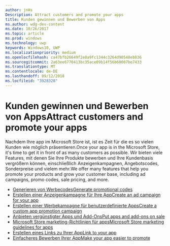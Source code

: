 ```yaml
---
author: jnHs
Description: Attract customers and promote your apps
title: Kunden gewinnen und Bewerben von Apps
ms.author: wdg-dev-content
ms.date: 10/26/2017
ms.topic: article
ms.prod: windows
ms.technology: uwp
keywords: Windows10, UWP
ms.localizationpriority: medium
ms.openlocfilehash: ca47bfb26649f2e8a9fc1344c3264d90548eb836
ms.sourcegitcommit: 2a63ee6770413bc35ace09b14f56b60007be7433
ms.translationtype: MT
ms.contentlocale: de-DE
ms.lasthandoff: 09/12/2018
ms.locfileid: "3928328"
---
```

# <a name="attract-customers-and-promote-your-apps"></a><span data-ttu-id="f3bec-103">Kunden gewinnen und Bewerben von Apps</span><span class="sxs-lookup"><span data-stu-id="f3bec-103">Attract customers and promote your apps</span></span>

<span data-ttu-id="f3bec-104">Nachdem Ihre app im Microsoft Store ist, ist es Zeit für die es so vielen Kunden wie möglich präsentieren.</span><span class="sxs-lookup"><span data-stu-id="f3bec-104">Once your app is in the Microsoft Store, it's time to get it in front of as many customers as possible.</span></span> <span data-ttu-id="f3bec-105">Wir bieten viele Features, mit denen Sie Ihre Produkte bewerben und Ihre Kundenbasis vergrößern können, einschließlich Anzeigenkampagnen, Angebotscodes, Sonderpreise und vielem mehr.</span><span class="sxs-lookup"><span data-stu-id="f3bec-105">We offer many features that help you promote your products and grow your customer base, including ad campaigns, promo codes, sale pricing, and more.</span></span>

-   [<span data-ttu-id="f3bec-106">Generieren von Werbecodes</span><span class="sxs-lookup"><span data-stu-id="f3bec-106">Generate promotional codes</span></span>](generate-promotional-codes.md)
-   [<span data-ttu-id="f3bec-107">Erstellen einer Anzeigenkampagne für Ihre App</span><span class="sxs-lookup"><span data-stu-id="f3bec-107">Create an ad campaign for your app</span></span>](create-an-ad-campaign-for-your-app.md)
-   [<span data-ttu-id="f3bec-108">Erstellen einer Werbekampagne für benutzerdefinierte Apps</span><span class="sxs-lookup"><span data-stu-id="f3bec-108">Create a custom app promotion campaign</span></span>](create-a-custom-app-promotion-campaign.md)
-   [<span data-ttu-id="f3bec-109">Anbieten vergünstigter Apps und Add-Ons</span><span class="sxs-lookup"><span data-stu-id="f3bec-109">Put apps and add-ons on sale</span></span>](put-apps-and-add-ons-on-sale.md)
-   [<span data-ttu-id="f3bec-110">Microsoft Store marketing-Richtlinien für apps</span><span class="sxs-lookup"><span data-stu-id="f3bec-110">Microsoft Store marketing guidelines for apps</span></span>](app-marketing-guidelines.md)
-   [<span data-ttu-id="f3bec-111">Erstellen eines Links zu Ihrer App</span><span class="sxs-lookup"><span data-stu-id="f3bec-111">Link to your app</span></span>](link-to-your-app.md)
-   [<span data-ttu-id="f3bec-112">Einfacheres Bewerben Ihrer App</span><span class="sxs-lookup"><span data-stu-id="f3bec-112">Make your app easier to promote</span></span>](make-your-app-easier-to-promote.md)

 

 
